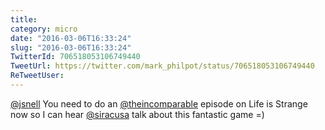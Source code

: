 ```yaml
---
title: 
category: micro
date: "2016-03-06T16:33:24"
slug: "2016-03-06T16:33:24"
TwitterId: 706518053106749440
TweetUrl: https://twitter.com/mark_philpot/status/706518053106749440
ReTweetUser: 
---
```


[@jsnell](https://twitter.com/jsnell) You need to do an [@theincomparable](https://twitter.com/theincomparable) episode on Life is Strange now so I can hear [@siracusa](https://twitter.com/siracusa) talk about this fantastic game =)